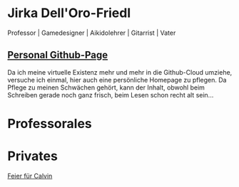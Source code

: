 # Jirka Dell'Oro-Friedl
Professor | Gamedesigner | Aikidolehrer | Gitarrist | Vater

## [Personal Github-Page](https://JirkaDellOro.github.io)
Da ich meine virtuelle Existenz mehr und mehr in die Github-Cloud umziehe, versuche ich einmal, hier auch eine persönliche Homepage zu pflegen. Da Pflege zu meinen Schwächen gehört, kann der Inhalt, obwohl beim Schreiben gerade noch ganz frisch, beim Lesen schon recht alt sein...

# Professorales

# Privates
[Feier für Calvin](Privat/Calvin/Feier18)
